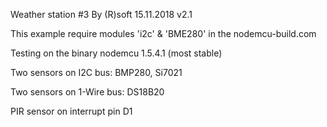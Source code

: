 Weather station #3 By (R)soft 15.11.2018 v2.1

This example require modules 'i2c' & 'BME280' in the nodemcu-build.com

Testing on the binary nodemcu 1.5.4.1 (most stable)

Two sensors on I2C bus: BMP280, Si7021

Two sensors on 1-Wire bus: DS18B20

PIR sensor on interrupt pin D1

